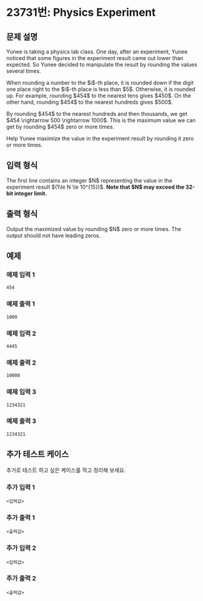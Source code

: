 # 23731번: Physics Experiment

## 문제 설명


<p>Yunee is taking a physics lab class. One day, after an experiment, Yunee noticed that some figures in the experiment result came out lower than expected. So Yunee decided to manipulate the result by rounding the values several times.</p>

<p>When rounding a number to the $i$-th place, it is rounded down if the digit one place right to the $i$-th place is less than $5$. Otherwise, it is rounded up. For example, rounding $454$ to the nearest tens gives $450$. On the other hand, rounding $454$ to the nearest hundreds gives $500$.</p>

<p>By rounding $454$ to the nearest hundreds and then thousands, we get $454 \rightarrow 500 \rightarrow 1000$. This is the maximum value we can get by rounding $454$ zero or more times.</p>

<p>Help Yunee maximize the value in the experiment result by rounding it zero or more times.</p>



## 입력 형식


<p>The first line contains an integer $N$ representing the value in the experiment result $(1\le N \le 10^{15})$. <strong>Note that $N$ may exceed the 32-bit integer limit.</strong></p>



## 출력 형식


<p>Output the maximized value by rounding $N$ zero or more times. The output should not have leading zeros.</p>



## 예제

### 예제 입력 1

```
454

```

### 예제 출력 1

```
1000

```
          

### 예제 입력 2

```
4445

```

### 예제 출력 2

```
10000

```
          

### 예제 입력 3

```
1234321

```

### 예제 출력 3

```
1234321

```
          




## 추가 테스트 케이스

추가로 테스트 하고 싶은 케이스를 적고 정리해 보세요.

### 추가 입력 1

```
<입력값>
```

### 추가 출력 1

```
<출력값>
```

### 추가 입력 2

```
<입력값>
```

### 추가 출력 2

```
<출력값>
```
  